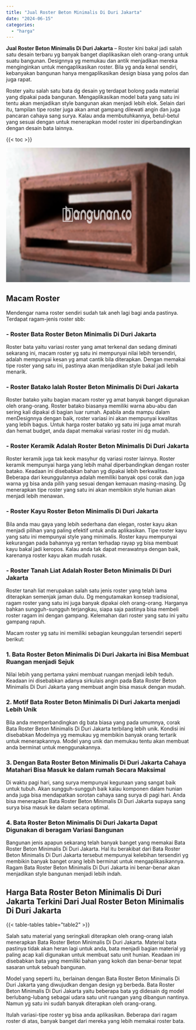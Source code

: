 ```yaml
---
title: "Jual Roster Beton Minimalis Di Duri Jakarta"
date: "2024-06-15"
categories: 
  - "harga"
---
```


**Jual Roster Beton Minimalis Di Duri Jakarta** – Roster kini bakal jadi salah satu desain terbaru yg banyak banget diaplikasikan oleh orang-orang untuk suatu bangunan. Designnya yg memukau dan antik menjadikan mereka menginginkan untuk mengaplikasikan roster. Bila yg anda kenal sendiri, kebanyakan bangunan hanya mengaplikasikan design biasa yang polos dan juga rapat.

Roster yaitu salah satu bata dg desain yg terdapat bolong pada material yang dipakai pada bangunan. Mengaplikasikan model bata yang satu ini tentu akan menjadikan style bangunan akan menjadi lebih elok. Selain dari itu, tampilan tipe roster juga akan amat gampang dilewati angin dan juga pancaran cahaya sang surya. Kalau anda membutuhkannya, betul-betul yang sesuai dengan untuk menerapkan model roster ini diperbandingkan dengan desain bata lainnya.

{{< toc >}}

![Jual Roster Beton Minimalis Di Duri Jakarta](/images/bata-roster-minimalis-39.png)

## Macam Roster

Mendengar nama roster sendiri sudah tak aneh lagi bagi anda pastinya. Terdapat ragam-jenis roster sbb:

### \- Roster Bata Roster Beton Minimalis Di Duri Jakarta

Roster bata yaitu variasi roster yang amat terkenal dan sedang diminati sekarang ini, macam roster yg satu ini mempunyai nilai lebih tersendiri, adalah mempunyai kesan yg amat cantik bila diterapkan. Dengan memakai tipe roster yang satu ini, pastinya akan menjadikan style bakal jadi lebih menarik.

### \- Roster Batako Ialah Roster Beton Minimalis Di Duri Jakarta

Roster batako yaitu bagian macam roster yg amat banyak banget digunakan oleh orang-orang. Roster batako biasanya memiliki warna abu-abu dan sering kali dipakai di bagian luar rumah. Apabila anda mampu dalam menDesignnya dengan baik, roster variasi ini akan mempunyai kwalitas yang lebih bagus. Untuk harga roster batako yg satu ini juga amat murah dan hemat budget, anda dapat memakai variasi roster ini dg mudah.

### \- Roster Keramik Adalah Roster Beton Minimalis Di Duri Jakarta

Roster keramik juga tak keok masyhur dg variasi roster lainnya. Roster keramik mempunyai harga yang lebih mahal diperbandingkan dengan roster batako. Keadaan ini disebabkan bahan yg dipakai lebih berkwalitas. Beberapa dari keunggulannya adalah memiliki banyak opsi corak dan juga warna yg bisa anda pilih yang sesuai dengan kemauan masing-masing. Dg menerapkan tipe roster yang satu ini akan membikin style hunian akan menjadi lebih menawan.

### \- Roster Kayu Roster Beton Minimalis Di Duri Jakarta

Bila anda mau gaya yang lebih sederhana dan elegan, roster kayu akan menjadi pilihan yang paling efektif untuk anda aplikasikan. Tipe roster kayu yang satu ini mempunyai style yang minimalis. Roster kayu mempunyai kekurangan pada bahannya yg rentan terhadap rayap yg bisa membuat kayu bakal jadi keropos. Kalau anda tak dapat merawatnya dengan baik, karenanya roster kayu akan mudah rusak.

### \- Roster Tanah Liat Adalah Roster Beton Minimalis Di Duri Jakarta

Roster tanah liat merupakan salah satu jenis roster yang telah lama diterapkan semenjak jaman dulu. Dg mengutamakan konsep tradisional, ragam roster yang satu ini juga banyak dipakai oleh orang-orang. Harganya bahkan sungguh-sungguh terjangkau, siapa saja pastinya bisa membeli roster ragam ini dengan gampang. Kelemahan dari roster yang satu ini yaitu gampang rapuh.

Macam roster yg satu ini memiliki sebagian keunggulan tersendiri seperti berikut:

### 1\. Bata Roster Beton Minimalis Di Duri Jakarta ini Bisa Membuat Ruangan menjadi Sejuk

Nilai lebih yang pertama yakni membuat ruangan menjadi lebih teduh. Keadaan ini disebabkan adanya sirkulais angin pada Bata Roster Beton Minimalis Di Duri Jakarta yang membuat angin bisa masuk dengan mudah.

### 2\. Motif Bata Roster Beton Minimalis Di Duri Jakarta menjadi Lebih Unik

Bila anda memperbandingkan dg bata biasa yang pada umumnya, corak Bata Roster Beton Minimalis Di Duri Jakarta terbilang lebih unik. Kondisi ini disebabkan Modelnya yg memukau yg membikin banyak orang tertarik untuk menerapkannya. Model yang unik dan memukau tentu akan membuat anda berminat untuk menggunakannya.

### 3\. Dengan Bata Roster Beton Minimalis Di Duri Jakarta Cahaya Matahari Bisa Masuk ke dalam rumah Secara Maksimal

Di waktu pagi hari, sang surya mempunyai kegunaan yang sangat baik untuk tubuh. Akan sungguh-sungguh baik kalau komponen dalam hunian anda juga bisa mendapatkan sorotan cahaya sang surya di pagi hari. Anda bisa menerapkan Bata Roster Beton Minimalis Di Duri Jakarta supaya sang surya bisa masuk ke dalam secara optimal.

### 4\. Bata Roster Beton Minimalis Di Duri Jakarta Dapat Digunakan di beragam Variasi Bangunan

Bangunan jenis apapun sekarang telah banyak banget yang memakai Bata Roster Beton Minimalis Di Duri Jakarta. Hal itu berakibat dari Bata Roster Beton Minimalis Di Duri Jakarta tersebut mempunyai kelebihan tersendiri yg membikin banyak banget orang lebih berminat untuk mengaplikasikannya. Ragam Bata Roster Beton Minimalis Di Duri Jakarta ini benar-benar akan menjadikan style bangunan menjadi lebih indah.

## Harga Bata Roster Beton Minimalis Di Duri Jakarta Terkini Dari Jual Roster Beton Minimalis Di Duri Jakarta

{{< table-tables table="table2" >}}

Salah satu material yang seringkali diterapkan oleh orang-orang ialah menerapkan Bata Roster Beton Minimalis Di Duri Jakarta. Material bata pastinya tidak akan heran lagi untuk anda, bata menjadi bagian material yg paling acap kali digunakan untuk membuat satu unit hunian. Keadaan ini disebabkan bata yang memiliki bahan yang kokoh dan benar-benar tepat sasaran untuk sebuah bangunan.

Model yang seperti itu, berlainan dengan Bata Roster Beton Minimalis Di Duri Jakarta yang diwujudkan dengan design yg berbeda. Bata Roster Beton Minimalis Di Duri Jakarta yaitu beberapa bata yg didesain dg model berlubang-lubang sebagai udara satu unit ruangan yang dibangun nantinya. Namun yg satu ini sudah banyak diterapkan oleh orang-orang.

Itulah variasi-tipe roster yg bisa anda aplikasikan. Beberapa dari ragam roster di atas, banyak banget dari mereka yang lebih memakai roster bata.
